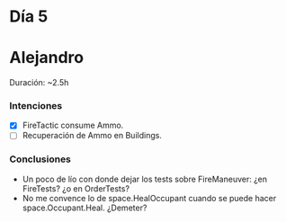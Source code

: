 ﻿# Día 5

# Alejandro

Duración: ~2.5h 

### Intenciones

- [x] FireTactic consume Ammo.
- [ ] Recuperación de Ammo en Buildings. 

### Conclusiones

- Un poco de lío con donde dejar los tests sobre FireManeuver: ¿en FireTests? ¿o en OrderTests? 
- No me convence lo de space.HealOccupant cuando se puede hacer space.Occupant.Heal. ¿Demeter?
